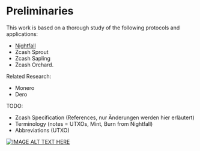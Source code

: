# Preliminaries

This work is based on a thorough study of the following protocols and applications:
- [Nightfall](https://github.com/EYBlockchain/nightfall)
- Zcash Sprout
- Zcash Sapling
- Zcash Orchard.

Related Research: 
- Monero
- Dero

TODO:
- Zcash Specification (References, nur Änderungen werden hier erläutert)
- Terminology (notes = UTXOs, Mint, Burn from Nightfall)
- Abbreviations (UTXO)

[![IMAGE ALT TEXT HERE](https://img.youtube.com/vi/acl_RjBUoRE/0.jpg)](https://www.youtube.com/watch?v=acl_RjBUoRE)